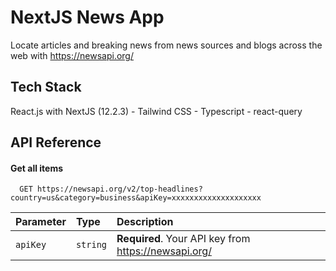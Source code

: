 # NextJS News App

Locate articles and breaking news from news sources and blogs across the web with https://newsapi.org/

## Tech Stack

React.js with NextJS (12.2.3) - Tailwind CSS - Typescript - react-query

## API Reference

#### Get all items

```http
  GET https://newsapi.org/v2/top-headlines?country=us&category=business&apiKey=xxxxxxxxxxxxxxxxxxxx
```

| Parameter | Type     | Description                                          |
| :-------- | :------- | :--------------------------------------------------- |
| `apiKey`  | `string` | **Required**. Your API key from https://newsapi.org/ |
